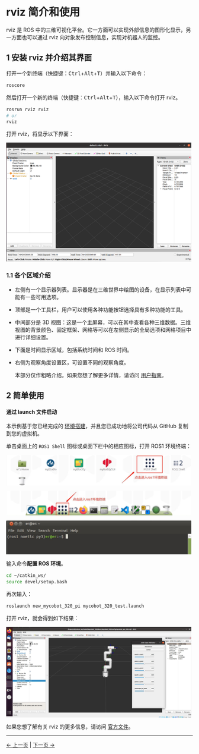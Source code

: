 # rviz 简介和使用

rviz 是 ROS 中的三维可视化平台。它一方面可以实现外部信息的图形化显示，另一方面也可以通过 rviz 向对象发布控制信息，实现对机器人的监控。

## 1 安装 rviz 并介绍其界面

打开一个新终端（快捷键：<kbd>Ctrl</kbd>+<kbd>Alt</kbd>+<kbd>T</kbd>）并输入以下命令：

```bash
roscore
```

然后打开一个新的终端（快捷键：<kbd>Ctrl</kbd>+<kbd>Alt</kbd>+<kbd>T</kbd>），输入以下命令打开 rviz。

```bash
rosrun rviz rviz
# or
rviz
```

打开 rviz，将显示以下界面：

<img src =../../../resources/11-ApplicationBaseROS/rviz-1.png
width ="500"  align = "center">

### 1.1 各个区域介绍

- 左侧有一个显示器列表。显示器是在三维世界中绘图的设备，在显示列表中可能有一些可用选项。
- 顶部是一个工具栏，用户可以使用各种功能按钮选择具有多种功能的工具。
- 中间部分是 3D 视图：这是一个主屏幕，可以在其中查看各种三维数据。三维视图的背景颜色、固定框架、网格等可以在左侧显示的全局选项和网格项目中进行详细设置。
- 下面是时间显示区域，包括系统时间和 ROS 时间。
- 右侧为观察角度设置区，可设置不同的观察角度。

  本部分仅作粗略介绍。如果您想了解更多详情，请访问 [用户指南](http://wiki.ros.org/rviz/UserGuide)。

## 2 简单使用

#### 通过 launch 文件启动

本示例基于您已经完成的 [环境搭建](./11.1.2.1-环境搭建.md)，并且您已成功地将公司代码从 GitHub 复制到您的虚拟机。

单击桌面上的 `ROS1 Shell` 图标或桌面下栏中的相应图标，打开 ROS1 环境终端：

<img src =../../../resources/11-ApplicationBaseROS/12.1.4-1.jpg
width ="500"  align = "center">

<img src =../../../resources/11-ApplicationBaseROS/12.1.4-2.jpg
width ="500"  align = "center">

<img src =../../../resources/11-ApplicationBaseROS/12.1.4-3.jpg
width ="500"  align = "center">

输入命令**配置 ROS 环境**。

```bash
cd ~/catkin_ws/
source devel/setup.bash
```

再次输入：

```bash
roslaunch new_mycobot_320_pi mycobot_320_test.launch
```

打开 rviz，就会得到如下结果：

<img src =../../../resources/11-ApplicationBaseROS/12.2.7-4.jpg
width ="500"  align = "center">

如果您想了解有关 rviz 的更多信息，请访问 [官方文件](http://wiki.ros.org/rviz)。

---

[← 上一页](11.1.2.2-ROS基础.md) | [下一页 →](11.1.2.4-基础功能.md)
